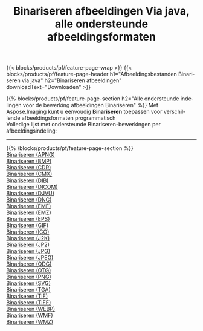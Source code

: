 ﻿---
title: Binariseren afbeeldingen Via java, alle ondersteunde afbeeldingsformaten 
weight: 3920
url: /nl/java/binarize 
lang: nl
langdirlevel: 2
locales: zh-hans,ja,it,ru,de,es,fr,nl,id,lt,pl,pt,vi,tr,ko,zh-hant,ar,hi,th,sv,cs,uk,he
description: Met behulp van Aspose.Imaging kunt u eenvoudig Binariseren afbeeldingen maken via java
---

{{< blocks/products/pf/feature-page-wrap >}}
{{< blocks/products/pf/feature-page-header h1="Afbeeldingsbestanden Binariseren via java" h2="Binariseren afbeeldingen" downloadText="Downloaden" >}}


{{% blocks/products/pf/feature-page-section  h2="Alle ondersteunde indelingen voor de bewerking afbeeldingen Binariseren" %}}
Met Aspose.Imaging kunt u eenvoudig **Binariseren** toepassen voor verschillende afbeeldingsformaten programmatisch
<br/>
Volledige lijst met ondersteunde Binariseren-bewerkingen per afbeeldingsindeling:
<hr/>
{{% /blocks/products/pf/feature-page-section %}}
<div class="container-fluid productfamilypage bg-gray">
    <div class="convertypes bg-gray agp-content section">
        <div class="container">
		<div class="row other-converters">
		    <div class='col-md-2 other-converter remove-lp remove-rp'><a href="/imaging/nl/java/binarize/apng" >Binariseren (APNG)</a></div><div class='col-md-2 other-converter remove-lp remove-rp'><a href="/imaging/nl/java/binarize/bmp" >Binariseren (BMP)</a></div><div class='col-md-2 other-converter remove-lp remove-rp'><a href="/imaging/nl/java/binarize/cdr" >Binariseren (CDR)</a></div><div class='col-md-2 other-converter remove-lp remove-rp'><a href="/imaging/nl/java/binarize/cmx" >Binariseren (CMX)</a></div><div class='col-md-2 other-converter remove-lp remove-rp'><a href="/imaging/nl/java/binarize/dib" >Binariseren (DIB)</a></div><div class='col-md-2 other-converter remove-lp remove-rp'><a href="/imaging/nl/java/binarize/dicom" >Binariseren (DICOM)</a></div><div class='col-md-2 other-converter remove-lp remove-rp'><a href="/imaging/nl/java/binarize/djvu" >Binariseren (DJVU)</a></div><div class='col-md-2 other-converter remove-lp remove-rp'><a href="/imaging/nl/java/binarize/dng" >Binariseren (DNG)</a></div><div class='col-md-2 other-converter remove-lp remove-rp'><a href="/imaging/nl/java/binarize/emf" >Binariseren (EMF)</a></div><div class='col-md-2 other-converter remove-lp remove-rp'><a href="/imaging/nl/java/binarize/emz" >Binariseren (EMZ)</a></div><div class='col-md-2 other-converter remove-lp remove-rp'><a href="/imaging/nl/java/binarize/eps" >Binariseren (EPS)</a></div><div class='col-md-2 other-converter remove-lp remove-rp'><a href="/imaging/nl/java/binarize/gif" >Binariseren (GIF)</a></div><div class='col-md-2 other-converter remove-lp remove-rp'><a href="/imaging/nl/java/binarize/ico" >Binariseren (ICO)</a></div><div class='col-md-2 other-converter remove-lp remove-rp'><a href="/imaging/nl/java/binarize/j2k" >Binariseren (J2K)</a></div><div class='col-md-2 other-converter remove-lp remove-rp'><a href="/imaging/nl/java/binarize/jp2" >Binariseren (JP2)</a></div><div class='col-md-2 other-converter remove-lp remove-rp'><a href="/imaging/nl/java/binarize/jpg" >Binariseren (JPG)</a></div><div class='col-md-2 other-converter remove-lp remove-rp'><a href="/imaging/nl/java/binarize/jpeg" >Binariseren (JPEG)</a></div><div class='col-md-2 other-converter remove-lp remove-rp'><a href="/imaging/nl/java/binarize/odg" >Binariseren (ODG)</a></div><div class='col-md-2 other-converter remove-lp remove-rp'><a href="/imaging/nl/java/binarize/otg" >Binariseren (OTG)</a></div><div class='col-md-2 other-converter remove-lp remove-rp'><a href="/imaging/nl/java/binarize/png" >Binariseren (PNG)</a></div><div class='col-md-2 other-converter remove-lp remove-rp'><a href="/imaging/nl/java/binarize/svg" >Binariseren (SVG)</a></div><div class='col-md-2 other-converter remove-lp remove-rp'><a href="/imaging/nl/java/binarize/tga" >Binariseren (TGA)</a></div><div class='col-md-2 other-converter remove-lp remove-rp'><a href="/imaging/nl/java/binarize/tif" >Binariseren (TIF)</a></div><div class='col-md-2 other-converter remove-lp remove-rp'><a href="/imaging/nl/java/binarize/tiff" >Binariseren (TIFF)</a></div><div class='col-md-2 other-converter remove-lp remove-rp'><a href="/imaging/nl/java/binarize/webp" >Binariseren (WEBP)</a></div><div class='col-md-2 other-converter remove-lp remove-rp'><a href="/imaging/nl/java/binarize/wmf" >Binariseren (WMF)</a></div><div class='col-md-2 other-converter remove-lp remove-rp'><a href="/imaging/nl/java/binarize/wmz" >Binariseren (WMZ)</a></div>
                </div>
        </div>
    </div>
</div>
<br/>


